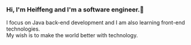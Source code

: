 ### Hi, I'm Heiffeng and I'm a software engineer.👋
I focus on Java back-end development and I am also learning front-end technologies.  
My wish is to make the world better with technology.

<!--
**Heiffeng/Heiffeng** is a ✨ _special_ ✨ repository because its `README.md` (this file) appears on your GitHub profile.

Here are some ideas to get you started:

- 🔭 I’m currently working on ...
- 🌱 I’m currently learning ...
- 👯 I’m looking to collaborate on ...
- 🤔 I’m looking for help with ...
- 💬 Ask me about ...
- 📫 How to reach me: ...
- 😄 Pronouns: ...
- ⚡ Fun fact: ...
-->
